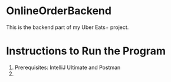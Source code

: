 # OnlineOrderBackend
This is the backend part of my Uber Eats+ project. 

# Instructions to Run the Program
1. Prerequisites: IntelliJ Ultimate and Postman
2. 
